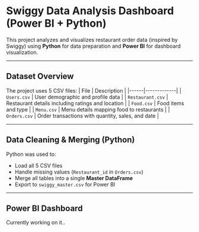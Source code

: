 # Swiggy Data Analysis Dashboard (Power BI + Python)

This project analyzes and visualizes restaurant order data (inspired by Swiggy) using **Python** for data preparation and **Power BI** for dashboard visualization.

---

## Dataset Overview

The project uses 5 CSV files:
| File | Description |
|------|-------------|
| `Users.csv` | User demographic and profile data |
| `Restaurant.csv` | Restaurant details including ratings and location |
| `Food.csv` | Food items and type |
| `Menu.csv` | Menu details mapping food to restaurants |
| `Orders.csv` | Order transactions with quantity, sales, and date |

---

## Data Cleaning & Merging (Python)

Python was used to:
- Load all 5 CSV files
- Handle missing values (`Restaurant_id` in `Orders.csv`)
- Merge all tables into a single **Master DataFrame**
- Export to `swiggy_master.csv` for Power BI

---

## Power BI Dashboard
Currently working on it..
